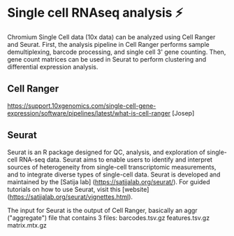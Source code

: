 # Single cell RNAseq analysis :zap:

Chromium Single Cell data (10x data) can be analyzed using Cell Ranger and Seurat. First, the analysis pipeline in Cell Ranger performs sample demultiplexing, barcode processing, and single cell 3' gene counting. Then, gene count matrices can be used in Seurat to perform clustering and differential expression analysis.

## Cell Ranger 
https://support.10xgenomics.com/single-cell-gene-expression/software/pipelines/latest/what-is-cell-ranger
[Josep]


## Seurat

Seurat is an R package designed for QC, analysis, and exploration of single-cell RNA-seq data. Seurat aims to enable users to identify and interpret sources of heterogeneity from single-cell transcriptomic measurements, and to integrate diverse types of single-cell data. Seurat is developed and maintained by the [Satija lab] (https://satijalab.org/seurat/). For guided tutorials on how to use Seurat, visit this [website] (https://satijalab.org/seurat/vignettes.html).

The input for Seurat is the output of Cell Ranger, basically an aggr ("aggregate") file that contains 3 files: 
     barcodes.tsv.gz
     features.tsv.gz
     matrix.mtx.gz


